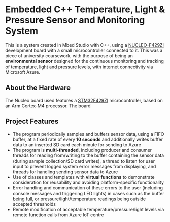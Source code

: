 # Embedded C++ Temperature, Light & Pressure Sensor and Monitoring System
This is a system created in Mbed Studio with C++, using a [NUCLEO-F429ZI](https://os.mbed.com/platforms/ST-Nucleo-F429ZI/) development board with a small microcontroller connected to it. This was a piece of university coursework, with the purpose of being an **environmental sensor** designed for the continuous monitoring and tracking of temperature, light and pressure levels, with internet connectivity via Microsoft Azure.

## About the Hardware
The Nucleo board used features a [STM32F429ZI](https://www.st.com/en/microcontrollers-microprocessors/stm32f429zi.html) microcontroller, based on an Arm Cortex-M4 processor. The board 

## Project Features
- The program periodically samples and buffers sensor data, using a FIFO buffer, at a fixed rate of every **10 seconds** and additionally writes buffer data to an inserted SD card each minute for sending to Azure
- The program is **multi-threaded**, including producer and consumer threads for reading from/writing to the buffer containing the sensor data (during sample collection/SD card writes), a thread to listen for user input to prevent logged system error messages from displaying, and threads for handling sending sensor data to Azure
- Use of classes and templates with **virtual functions** to demonstrate consideration for reusability and avoiding platform-specific functionality
- Error handling and communication of these errors to the user (including console messages and triggering LED lights) in cases such as the buffer being full, or pressure/light/temperature readings being outside accepted thresholds
- Remote modification of acceptable temperature/pressure/light levels via remote function calls from Azure IoT centre